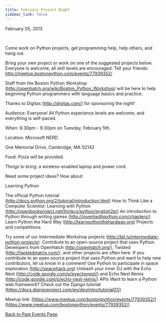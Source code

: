 ```yaml
---
title: February Project Night
sidebar_link: false
---
```


February 05, 2013


   

Come work on Python projects, get programming help, help others, and hang out.

Bring your own project or work on one of the suggested projects below. Everyone is welcome, all skill levels are encouraged. Tell your friends:
http://meetup.bostonpython.com/events/77939352/

Staff from the Boston Python Workshop (http://openhatch.org/wiki/Boston_Python_Workshop) will be here to help beginning Python programmers with language basics and practice.

Thanks to Digitas (http://digitas.com/) for sponsoring the night!

Audience: Everyone! All Python experience levels are welcome, and everything is self-paced.

When: 6:30pm - 9:30pm on Tuesday, February 5th.

Location: Microsoft NERD

One Memorial Drive, Cambridge, MA 02142

Food: Pizza will be provided.

Things to bring: a wireless-enabled laptop and power cord.

Need some project ideas? How about:

Learning Python

The official Python tutorial (http://docs.python.org/2/tutorial/introduction.html) How to Think Like a Computer Scientist: Learning with Python (http://openbookproject.net/thinkcs/python/english2e/) An introduction to Python through writing games (http://inventwithpython.com/chapters/) Learn Python the Hard Way (http://learnpythonthehardway.org) Projects and competitions

Try some of our Intermediate Workshop projects (http://bit.ly/intermediate-python-projects). Contribute to an open-source project that uses Python. Developers from OpenHatch (http://openhatch.org/), Twisted (http://twistedmatrix.com/), and other projects are often here. If you contribute to an open source project that uses Python and want to help new contributors, let us know in a comment! Use Python to participate in space exploration (http://spacehack.org) Unleash your inner DJ with the Echo Nest (http://code.google.com/p/pyechonest/) and Echo Nest Remix (http://code.google.com/p/echo-nest-remix/) APIs Want to learn a Python web framework? Check out the Django tutorial (https://docs.djangoproject.com/en/dev/intro/tutorial01/)


Meetup link: [https://www.meetup.com/bostonpython/events/77939352/](https://www.meetup.com/bostonpython/events/77939352/)

[Back to Past Events Page](index.md)